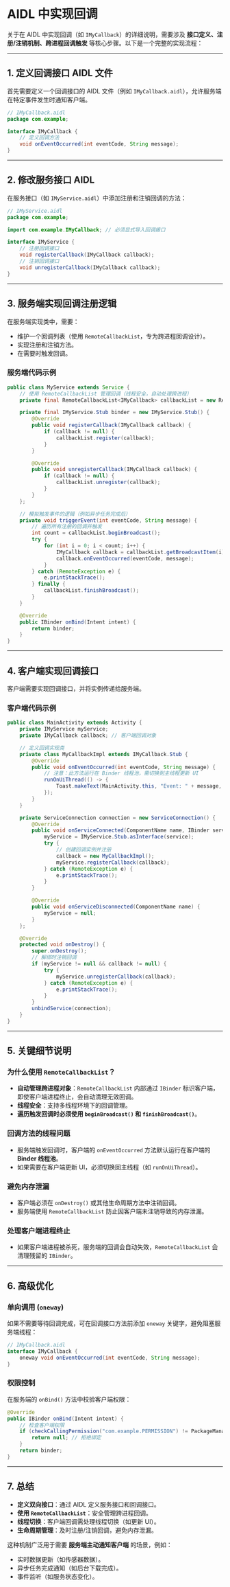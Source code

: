 # AIDL 中实现回调

关于在 AIDL 中实现回调（如 `IMyCallback`）的详细说明，需要涉及 **接口定义、注册/注销机制、跨进程回调触发** 等核心步骤。以下是一个完整的实现流程：

---

## 1. **定义回调接口 AIDL 文件**

首先需要定义一个回调接口的 AIDL 文件（例如 `IMyCallback.aidl`），允许服务端在特定事件发生时通知客户端。

```java
// IMyCallback.aidl
package com.example;

interface IMyCallback {
    // 定义回调方法
    void onEventOccurred(int eventCode, String message);
}
```

---

## 2. **修改服务接口 AIDL**

在服务接口（如 `IMyService.aidl`）中添加注册和注销回调的方法：

```java
// IMyService.aidl
package com.example;

import com.example.IMyCallback; // 必须显式导入回调接口

interface IMyService {
    // 注册回调接口
    void registerCallback(IMyCallback callback);
    // 注销回调接口
    void unregisterCallback(IMyCallback callback);
}
```

---

## 3. **服务端实现回调注册逻辑**

在服务端实现类中，需要：

- 维护一个回调列表（使用 `RemoteCallbackList`，专为跨进程回调设计）。
- 实现注册和注销方法。
- 在需要时触发回调。

### **服务端代码示例**

```java
public class MyService extends Service {
    // 使用 RemoteCallbackList 管理回调（线程安全，自动处理跨进程）
    private final RemoteCallbackList<IMyCallback> callbackList = new RemoteCallbackList<>();

    private final IMyService.Stub binder = new IMyService.Stub() {
        @Override
        public void registerCallback(IMyCallback callback) {
            if (callback != null) {
                callbackList.register(callback);
            }
        }

        @Override
        public void unregisterCallback(IMyCallback callback) {
            if (callback != null) {
                callbackList.unregister(callback);
            }
        }
    };

    // 模拟触发事件的逻辑（例如异步任务完成后）
    private void triggerEvent(int eventCode, String message) {
        // 遍历所有注册的回调并触发
        int count = callbackList.beginBroadcast();
        try {
            for (int i = 0; i < count; i++) {
                IMyCallback callback = callbackList.getBroadcastItem(i);
                callback.onEventOccurred(eventCode, message);
            }
        } catch (RemoteException e) {
            e.printStackTrace();
        } finally {
            callbackList.finishBroadcast();
        }
    }

    @Override
    public IBinder onBind(Intent intent) {
        return binder;
    }
}
```

---

## 4. **客户端实现回调接口**

客户端需要实现回调接口，并将实例传递给服务端。

### **客户端代码示例**

```java
public class MainActivity extends Activity {
    private IMyService myService;
    private IMyCallback callback; // 客户端回调对象

    // 定义回调实现类
    private class MyCallbackImpl extends IMyCallback.Stub {
        @Override
        public void onEventOccurred(int eventCode, String message) {
            // 注意：此方法运行在 Binder 线程池，需切换到主线程更新 UI
            runOnUiThread(() -> {
                Toast.makeText(MainActivity.this, "Event: " + message, Toast.LENGTH_SHORT).show();
            });
        }
    }

    private ServiceConnection connection = new ServiceConnection() {
        @Override
        public void onServiceConnected(ComponentName name, IBinder service) {
            myService = IMyService.Stub.asInterface(service);
            try {
                // 创建回调实例并注册
                callback = new MyCallbackImpl();
                myService.registerCallback(callback);
            } catch (RemoteException e) {
                e.printStackTrace();
            }
        }

        @Override
        public void onServiceDisconnected(ComponentName name) {
            myService = null;
        }
    };

    @Override
    protected void onDestroy() {
        super.onDestroy();
        // 解绑时注销回调
        if (myService != null && callback != null) {
            try {
                myService.unregisterCallback(callback);
            } catch (RemoteException e) {
                e.printStackTrace();
            }
        }
        unbindService(connection);
    }
}
```

---

## 5. **关键细节说明**

### **为什么使用 `RemoteCallbackList`？**

- **自动管理跨进程对象**：`RemoteCallbackList` 内部通过 `IBinder` 标识客户端，即使客户端进程终止，会自动清理无效回调。
- **线程安全**：支持多线程环境下的回调管理。
- **遍历触发回调时必须使用 `beginBroadcast()` 和 `finishBroadcast()`**。

### **回调方法的线程问题**

- 服务端触发回调时，客户端的 `onEventOccurred` 方法默认运行在客户端的 **Binder 线程池**。
- 如果需要在客户端更新 UI，必须切换回主线程（如 `runOnUiThread`）。

### **避免内存泄漏**

- 客户端必须在 `onDestroy()` 或其他生命周期方法中注销回调。
- 服务端使用 `RemoteCallbackList` 防止因客户端未注销导致的内存泄漏。

### **处理客户端进程终止**

- 如果客户端进程被杀死，服务端的回调会自动失效，`RemoteCallbackList` 会清理残留的 `IBinder`。

---

## 6. **高级优化**

### **单向调用 (`oneway`)**

如果不需要等待回调完成，可在回调接口方法前添加 `oneway` 关键字，避免阻塞服务端线程：

```java
// IMyCallback.aidl
interface IMyCallback {
    oneway void onEventOccurred(int eventCode, String message);
}
```

### **权限控制**

在服务端的 `onBind()` 方法中校验客户端权限：

```java
@Override
public IBinder onBind(Intent intent) {
    // 检查客户端权限
    if (checkCallingPermission("com.example.PERMISSION") != PackageManager.PERMISSION_GRANTED) {
        return null; // 拒绝绑定
    }
    return binder;
}
```

---

## 7. **总结**

- **定义双向接口**：通过 AIDL 定义服务接口和回调接口。
- **使用 `RemoteCallbackList`**：安全管理跨进程回调。
- **线程切换**：客户端回调需处理线程切换（如更新 UI）。
- **生命周期管理**：及时注册/注销回调，避免内存泄漏。

这种机制广泛用于需要 **服务端主动通知客户端** 的场景，例如：

- 实时数据更新（如传感器数据）。
- 异步任务完成通知（如后台下载完成）。
- 事件监听（如服务状态变化）。
